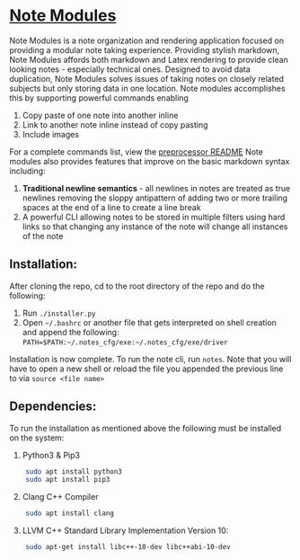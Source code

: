# [Note Modules](https://notes.davidpeet.me)

Note Modules is a note organization and rendering application focused on providing a modular note taking experience. Providing stylish markdown, Note Modules affords both markdown and Latex rendering to provide clean looking notes - especially technical ones.
Designed to avoid data duplication, Note Modules solves issues of taking notes on closely related subjects but only storing data in one location. Note modules accomplishes this by supporting powerful commands enabling

1. Copy paste of one note into another inline
2. Link to another note inline instead of copy pasting
3. Include images

For a complete commands list, view the [preprocessor README](preprocessor/README.md)
Note modules also provides features that improve on the basic markdown syntax including:
1. **Traditional newline semantics** - all newlines in notes are treated as true newlines removing the sloppy antipattern of adding two or more trailing spaces at the end of a line to create a line break
2. A powerful CLI allowing notes to be stored in multiple filters using hard links so that changing any instance of the note will change all instances of the note

## Installation:
After cloning the repo, cd to the root directory of the repo and do the following:
1. Run `./installer.py`
2. Open `~/.bashrc` or another file that gets interpreted on shell creation and append the following:
`PATH=$PATH:~/.notes_cfg/exe:~/.notes_cfg/exe/driver`

Installation is now complete. To run the note cli, run `notes`. Note that you will have to open a new shell or reload the file you appended the previous line to via `source <file name>`


## Dependencies:
To run the installation as mentioned above the following must be installed on the system:
1. Python3 & Pip3
```bash
	sudo apt install python3
	sudo apt install pip3
```
2. Clang C++ Compiler
```bash
	sudo apt install clang
```
3. LLVM C++ Standard Library Implementation Version 10:
```bash
	sudo apt-get install libc++-10-dev libc++abi-10-dev
```
